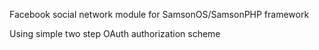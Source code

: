 Facebook social network module for SamsonOS/SamsonPHP framework

Using simple two step OAuth authorization scheme